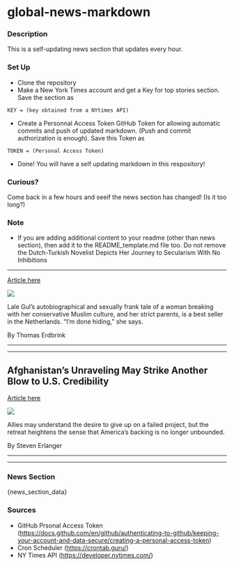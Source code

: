 # global-news-markdown

### Description 
This is a self-updating news section that updates every hour.

### Set Up 
* Clone the repository
* Make a New York Times account and get a Key for top stories section. Save the section as 
 ```
 KEY = (key obtained from a NYtimes API)
 ```
*  Create a Personnal Access Token GitHub Token for allowing automatic commits and push of updated markdown. (Push and commit authorization is enough). Save this Token as 
```
TOKEN = (Personal Access Token)
```
* Done! You will have a self updating markdown in this respository!

### Curious?
Come back in a few hours and seeif the news section has changed! (Is it too long?)

### Note
* If you are adding additional content to your readme (other than news section), then add it to the README_template.md file too. Do not remove the Dutch-Turkish Novelist Depicts Her Journey to Secularism With No Inhibitions
----------------------------------------------------------------------------

[Article here](https://www.nytimes.com/2021/08/13/world/europe/netherlands-dutch-turkish-novelist.html)

[![](https://static01.nyt.com/images/2021/07/22/world/00SaturdayProfile-LaleGul-01/merlin_190119969_e492425c-6f57-4540-bdbf-da830b88a944-superJumbo.jpg)](https://www.nytimes.com/2021/08/13/world/europe/netherlands-dutch-turkish-novelist.html)

Lale Gul’s autobiographical and sexually frank tale of a woman breaking with her conservative Muslim culture, and her strict parents, is a best seller in the Netherlands. “I’m done hiding,” she says.

By Thomas Erdbrink

* * *

* * *

Afghanistan’s Unraveling May Strike Another Blow to U.S. Credibility
--------------------------------------------------------------------

[Article here](https://www.nytimes.com/2021/08/13/world/europe/afghanistan-eu-us-credibility.html)

[![](https://static01.nyt.com/images/2021/08/13/world/13afghan-europe01/merlin_192879168_da0853a9-a860-44c8-b427-e8127c51365c-superJumbo.jpg)](https://www.nytimes.com/2021/08/13/world/europe/afghanistan-eu-us-credibility.html)

Allies may understand the desire to give up on a failed project, but the retreat heightens the sense that America’s backing is no longer unbounded.

By Steven Erlanger

* * *

* * *

### News Section 
{news_section_data}


### Sources 
* GitHub Prsonal Access Token (https://docs.github.com/en/github/authenticating-to-github/keeping-your-account-and-data-secure/creating-a-personal-access-token)
* Cron Scheduler (https://crontab.guru/)
* NY Times API (https://developer.nytimes.com/)
